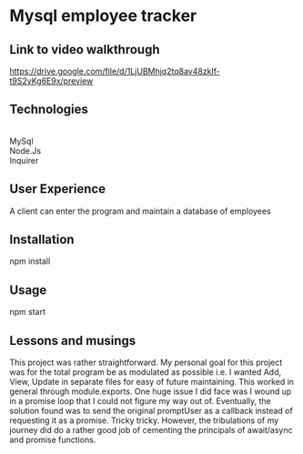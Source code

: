 # Mysql employee tracker


## Link to video walkthrough
https://drive.google.com/file/d/1LjUBMhjq2tq8av48zkIf-t9S2yKg6E9x/preview

## Technologies
<br/>MySql
<br/>Node.Js
<br/>Inquirer

## User Experience
A client can enter the program and maintain a database of employees

## Installation
npm install

## Usage
npm start

## Lessons and musings
This project was rather straightforward. My personal goal for this project was for the total program be as modulated as possible i.e. I wanted Add, View, Update in separate files for easy of future maintaining. This worked in general through module.exports. One huge issue I did face was I wound up in a promise loop that I could not figure my way out of. Eventually, the solution found was to send the original promptUser as a callback instead of requesting it as a promise. Tricky tricky. However, the tribulations of my journey did do a rather good job of cementing the principals of await/async and promise functions. 


